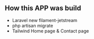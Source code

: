 ## How this APP was build

- Laravel new filament-jetstream
- php artisan migrate
- Tailwind Home page & Contact page

